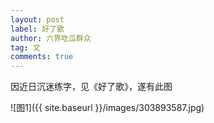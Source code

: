 ```yaml
---
layout: post
label: 好了歌
author: 六界吃瓜群众
tag: 文
comments: true
---
```

   
   因近日沉迷练字，见《好了歌》，遂有此图
   
![图1]({{ site.baseurl }}/images/303893587.jpg)




